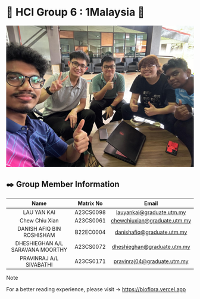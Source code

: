 # 🤖 HCI Group 6 : 1Malaysia 🤖

![view](./GroupPic.jpg)

## ✒️ Group Member Information

| Name | Matrix No | Email |
| :---: | :---: | :---: |
| LAU YAN KAI | A23CS0098 | lauyankai@graduate.utm.my |
| Chew Chiu Xian | A23CS0061 | chewchiuxian@graduate.utm.my |
| DANISH AFIQ BIN ROSHISHAM | B22EC0004 | danishafiq@graduate.utm.my |
| DHESHIEGHAN A/L SARAVANA MOORTHY | A23CS0072 | dheshieghan@graduate.utm.my |
| PRAVINRAJ A/L SIVABATHI | A23CS0171 | pravinraj04@graduate.utm.my |

> [!NOTE]
> For a better reading experience, please visit -> https://bioflora.vercel.app
